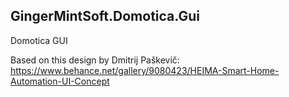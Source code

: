 ## GingerMintSoft.Domotica.Gui
Domotica GUI

Based on this design by Dmitrij Paškevič: 
https://www.behance.net/gallery/9080423/HEIMA-Smart-Home-Automation-UI-Concept
